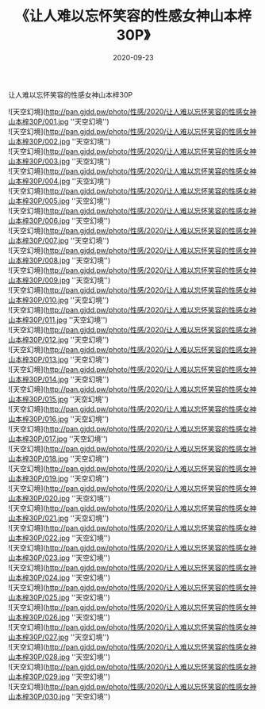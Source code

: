﻿---
layout: post
title:  《让人难以忘怀笑容的性感女神山本梓30P》
date:   2020-09-23
img: http://pan.gjdd.pw/photo/性感/2020/让人难以忘怀笑容的性感女神山本梓30P/000.jpg
categories: [美女, 性感, 泳衣]
---

让人难以忘怀笑容的性感女神山本梓30P



![天空幻境](http://pan.gjdd.pw/photo/性感/2020/让人难以忘怀笑容的性感女神山本梓30P/001.jpg ''天空幻境'') <br>
![天空幻境](http://pan.gjdd.pw/photo/性感/2020/让人难以忘怀笑容的性感女神山本梓30P/002.jpg ''天空幻境'') <br>
![天空幻境](http://pan.gjdd.pw/photo/性感/2020/让人难以忘怀笑容的性感女神山本梓30P/003.jpg ''天空幻境'') <br>
![天空幻境](http://pan.gjdd.pw/photo/性感/2020/让人难以忘怀笑容的性感女神山本梓30P/004.jpg ''天空幻境'') <br>
![天空幻境](http://pan.gjdd.pw/photo/性感/2020/让人难以忘怀笑容的性感女神山本梓30P/005.jpg ''天空幻境'') <br>
![天空幻境](http://pan.gjdd.pw/photo/性感/2020/让人难以忘怀笑容的性感女神山本梓30P/006.jpg ''天空幻境'') <br>
![天空幻境](http://pan.gjdd.pw/photo/性感/2020/让人难以忘怀笑容的性感女神山本梓30P/007.jpg ''天空幻境'') <br>
![天空幻境](http://pan.gjdd.pw/photo/性感/2020/让人难以忘怀笑容的性感女神山本梓30P/008.jpg ''天空幻境'') <br>
![天空幻境](http://pan.gjdd.pw/photo/性感/2020/让人难以忘怀笑容的性感女神山本梓30P/009.jpg ''天空幻境'') <br>
![天空幻境](http://pan.gjdd.pw/photo/性感/2020/让人难以忘怀笑容的性感女神山本梓30P/010.jpg ''天空幻境'') <br>
![天空幻境](http://pan.gjdd.pw/photo/性感/2020/让人难以忘怀笑容的性感女神山本梓30P/011.jpg ''天空幻境'') <br>
![天空幻境](http://pan.gjdd.pw/photo/性感/2020/让人难以忘怀笑容的性感女神山本梓30P/012.jpg ''天空幻境'') <br>
![天空幻境](http://pan.gjdd.pw/photo/性感/2020/让人难以忘怀笑容的性感女神山本梓30P/013.jpg ''天空幻境'') <br>
![天空幻境](http://pan.gjdd.pw/photo/性感/2020/让人难以忘怀笑容的性感女神山本梓30P/014.jpg ''天空幻境'') <br>
![天空幻境](http://pan.gjdd.pw/photo/性感/2020/让人难以忘怀笑容的性感女神山本梓30P/015.jpg ''天空幻境'') <br>
![天空幻境](http://pan.gjdd.pw/photo/性感/2020/让人难以忘怀笑容的性感女神山本梓30P/016.jpg ''天空幻境'') <br>
![天空幻境](http://pan.gjdd.pw/photo/性感/2020/让人难以忘怀笑容的性感女神山本梓30P/017.jpg ''天空幻境'') <br>
![天空幻境](http://pan.gjdd.pw/photo/性感/2020/让人难以忘怀笑容的性感女神山本梓30P/018.jpg ''天空幻境'') <br>
![天空幻境](http://pan.gjdd.pw/photo/性感/2020/让人难以忘怀笑容的性感女神山本梓30P/019.jpg ''天空幻境'') <br>
![天空幻境](http://pan.gjdd.pw/photo/性感/2020/让人难以忘怀笑容的性感女神山本梓30P/020.jpg ''天空幻境'') <br>
![天空幻境](http://pan.gjdd.pw/photo/性感/2020/让人难以忘怀笑容的性感女神山本梓30P/021.jpg ''天空幻境'') <br>
![天空幻境](http://pan.gjdd.pw/photo/性感/2020/让人难以忘怀笑容的性感女神山本梓30P/022.jpg ''天空幻境'') <br>
![天空幻境](http://pan.gjdd.pw/photo/性感/2020/让人难以忘怀笑容的性感女神山本梓30P/023.jpg ''天空幻境'') <br>
![天空幻境](http://pan.gjdd.pw/photo/性感/2020/让人难以忘怀笑容的性感女神山本梓30P/024.jpg ''天空幻境'') <br>
![天空幻境](http://pan.gjdd.pw/photo/性感/2020/让人难以忘怀笑容的性感女神山本梓30P/025.jpg ''天空幻境'') <br>
![天空幻境](http://pan.gjdd.pw/photo/性感/2020/让人难以忘怀笑容的性感女神山本梓30P/026.jpg ''天空幻境'') <br>
![天空幻境](http://pan.gjdd.pw/photo/性感/2020/让人难以忘怀笑容的性感女神山本梓30P/027.jpg ''天空幻境'') <br>
![天空幻境](http://pan.gjdd.pw/photo/性感/2020/让人难以忘怀笑容的性感女神山本梓30P/028.jpg ''天空幻境'') <br>
![天空幻境](http://pan.gjdd.pw/photo/性感/2020/让人难以忘怀笑容的性感女神山本梓30P/029.jpg ''天空幻境'') <br>
![天空幻境](http://pan.gjdd.pw/photo/性感/2020/让人难以忘怀笑容的性感女神山本梓30P/030.jpg ''天空幻境'') <br>